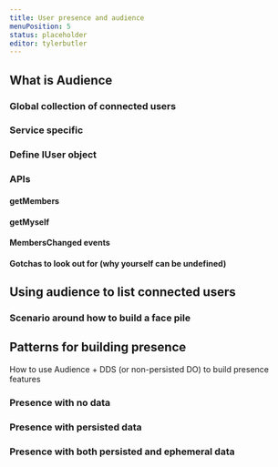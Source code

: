 ```yaml
---
title: User presence and audience
menuPosition: 5
status: placeholder
editor: tylerbutler
---
```


## What is Audience

### Global collection of connected users

### Service specific

### Define IUser object

### APIs

#### getMembers

#### getMyself

#### MembersChanged events

#### Gotchas to look out for (why yourself can be undefined)

## Using audience to list connected users

### Scenario around how to build a face pile

## Patterns for building presence

How to use Audience + DDS (or non-persisted DO) to build presence features

### Presence with no data

### Presence with persisted data

### Presence with both persisted and ephemeral data
